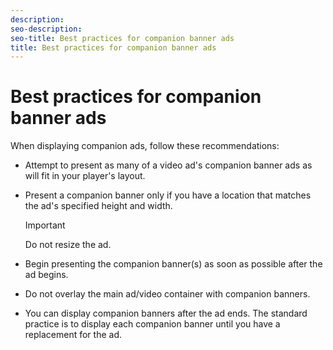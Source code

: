 ```yaml
---
description: 
seo-description: 
seo-title: Best practices for companion banner ads
title: Best practices for companion banner ads
---
```


# Best practices for companion banner ads

When displaying companion ads, follow these recommendations:
* Attempt to present as many of a video ad's companion banner ads as will fit in your player's layout.
* Present a companion banner only if you have a location that matches the ad's specified height and width.
  
  >[!IMPORTANT]
  >
  >Do not resize the ad.
  
  
* Begin presenting the companion banner(s) as soon as possible after the ad begins.
* Do not overlay the main ad/video container with companion banners.
* You can display companion banners after the ad ends.
  The standard practice is to display each companion banner until you have a replacement for the ad.
  
  

